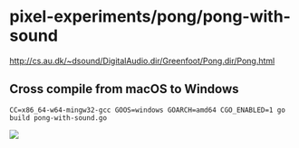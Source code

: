 # pixel-experiments/pong/pong-with-sound

http://cs.au.dk/~dsound/DigitalAudio.dir/Greenfoot/Pong.dir/Pong.html

## Cross compile from macOS to Windows

`CC=x86_64-w64-mingw32-gcc GOOS=windows GOARCH=amd64 CGO_ENABLED=1 go build pong-with-sound.go`

![](https://user-images.githubusercontent.com/565124/35081700-f416c566-fc15-11e7-83d9-1fe349121994.png)
